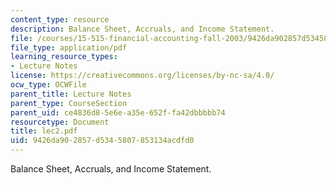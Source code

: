 ```yaml
---
content_type: resource
description: Balance Sheet, Accruals, and Income Statement.
file: /courses/15-515-financial-accounting-fall-2003/9426da902857d5345807853134acdfd0_lec2.pdf
file_type: application/pdf
learning_resource_types:
- Lecture Notes
license: https://creativecommons.org/licenses/by-nc-sa/4.0/
ocw_type: OCWFile
parent_title: Lecture Notes
parent_type: CourseSection
parent_uid: ce4836d8-5e6e-a35e-652f-fa42dbbbbb74
resourcetype: Document
title: lec2.pdf
uid: 9426da90-2857-d534-5807-853134acdfd0
---
```

Balance Sheet, Accruals, and Income Statement.